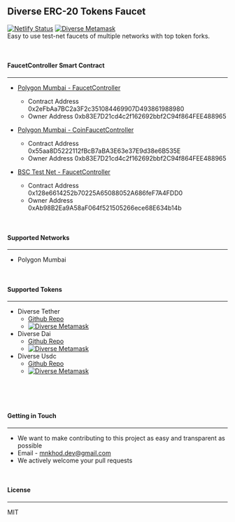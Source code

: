 ## Diverse ERC-20 Tokens Faucet
[![Netlify Status](https://api.netlify.com/api/v1/badges/355bc943-ed34-42a5-ada5-68059bb1e8cd/deploy-status)](https://app.netlify.com/sites/diverse-faucets/deploys) [![Diverse Metamask](https://img.shields.io/badge/Diverse%20Metamask-blue?style=flat&logo=github&labelColor=blue)](https://github.com/DiverseSolutions/Diverse-Metamask-API) <br/>
  Easy to use test-net faucets of multiple networks with top token forks.

<br/>

#### FaucetController Smart Contract
---
 - [Polygon Mumbai - FaucetController](https://mumbai.polygonscan.com/address/0x2eFbAa7BC2a3F2c351084469907D493861988980)
    - Contract Address 0x2eFbAa7BC2a3F2c351084469907D493861988980
    - Owner Address 0xb83E7D21cd4c2f162692bbf2C94f864FEE488965 

 - [Polygon Mumbai - CoinFaucetController](https://mumbai.polygonscan.com/address/0x55aa8D5222112fBcB7aBA3E63e37E9d38e6B535E)
    - Contract Address 0x55aa8D5222112fBcB7aBA3E63e37E9d38e6B535E
    - Owner Address 0xb83E7D21cd4c2f162692bbf2C94f864FEE488965

 - [BSC Test Net - FaucetController](https://mumbai.polygonscan.com/address/0x2eFbAa7BC2a3F2c351084469907D493861988980)
    - Contract Address 0x128e6614252b70225A65088052A686feF7A4FDD0
    - Owner Address 0xAb98B2Ea9A58aF064f521505266ece68E634b14b

<br/>

#### Supported Networks
---
 - Polygon Mumbai

<br/>

#### Supported Tokens 
---
 - Diverse Tether 
    - [Github Repo](https://github.com/DiverseSolutions/ERC20-DiverseTetherToken)
    - <a href="https://metamask.dsolutions.mn/add-token?name=dTether%20USD&symbol=dUSDT&decimals=6&address=0xECd313e29b85cAf347fb832F80427602030cD3Fc&imgUrl=https://encrypted-tbn0.gstatic.com/images?q=tbn:ANd9GcTFfZAu_tCWAi3Hy3H3ac-R5t9-hIherdacCXzBR4WS_jDhvH1UOnDhMqHSOBGoWLJzbDE&usqp=CAU">![Diverse Metamask](https://img.shields.io/badge/Diverse%20Metamask-Add%20Token-blue?style=flat&logo=github)</a>
 - Diverse Dai
    - [Github Repo](https://github.com/DiverseSolutions/ERC20-DiverseUSDcToken)
    - <a href="https://metamask.dsolutions.mn/add-token?name=Diverse%20DAI&symbol=dDAI&decimals=18&address=0xaB57fAf3b573B8ac1ad90255f6cF4E92DbbcCE91&imgUrl=https://cryptologos.cc/logos/multi-collateral-dai-dai-logo.png">![Diverse Metamask](https://img.shields.io/badge/Diverse%20Metamask-Add%20Token-blue?style=flat&logo=github)</a>
 - Diverse Usdc
    - [Github Repo](https://github.com/DiverseSolutions/ERC20-DiverseDaiToken)
    - <a href="https://metamask.dsolutions.mn/add-token?name=Diverse%20USDC&symbol=dUSDC&decimals=6&address=0x2b8920cBdDCc3e85753423eEceCd179cb9232554&imgUrl=https://cryptologos.cc/logos/usd-coin-usdc-logo.png">![Diverse Metamask](https://img.shields.io/badge/Diverse%20Metamask-Add%20Token-blue?style=flat&logo=github)</a>

<br/>
<br/>
<br/>

#### Getting in Touch
---
 - We want to make contributing to this project as easy and transparent as possible
 - Email - mnkhod.dev@gmail.com
 - We actively welcome your pull requests

<br/>

#### License
---
MIT
